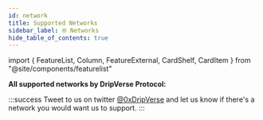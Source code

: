 ```yaml
---
id: network
title: Supported Networks
sidebar_label: 🌐 Networks
hide_table_of_contents: true
---
```


import { FeatureList, Column, FeatureExternal, CardShelf, CardItem } from "@site/components/featurelist"

**All supported networks by DripVerse Protocol:**

<FeatureList>
  <Column title="Mainnet">
    <FeatureExternal url="#" title="Polygon PoS" subtitle="Polygon" image="https://assets.dripverse.org/logos/polygon.png" />
  </Column>
  <Column title="Testnet">
    <FeatureExternal url="#" title="Polygon PoS" subtitle="Polygon Mumbai" image="https://assets.dripverse.org/logos/polygon.png" />
    <FeatureExternal url="#" title="Sepolia" subtitle="Sepolia Testnet" image="https://assets.dripverse.org/logos/sepolia.png" />
    <FeatureExternal url="#" title="Omni" subtitle="Omni Testnet" image="https://assets.dripverse.org/logos/omni.png" />
    <FeatureExternal url="#" title="Zetachain" subtitle="Zetachain Testnet" image="https://assets.dripverse.org/logos/zetachain.png" />
    <FeatureExternal url="#" title="Skale" subtitle="Skale Testnet" image="https://assets.dripverse.org/logos/skale_network.png" />
    <FeatureExternal url="#" title="Linea" subtitle="Linea Testnet" image="https://assets.dripverse.org/logos/linea.png" />
    <FeatureExternal url="#" title="Moonbase" subtitle="Moonbase Testnet" image="https://assets.dripverse.org/logos/moonbeam.png" />
    <FeatureExternal url="#" title="Mantle" subtitle="Mantle Testnet" image="https://assets.dripverse.org/logos/mantle.png" />
    <FeatureExternal url="#" title="Arbitrum Goerli" subtitle="Arbitrum Goerli Testnet" image="https://assets.dripverse.org/logos/arbitrum.png" />
    <FeatureExternal url="#" title="Optimism" subtitle="Optimism Testnet" image="https://assets.dripverse.org/logos/optimism.png" />
    <FeatureExternal url="#" title="Scroll Sepolia" subtitle="Scroll Sepolia Testnet" image="https://assets.dripverse.org/logos/scroll.png" />
  </Column>
</FeatureList>

:::success
Tweet to us on twitter [@0xDripVerse](https://twitter.com/0xDripVerse) and let us know if there's a network you would want us to support.
:::
